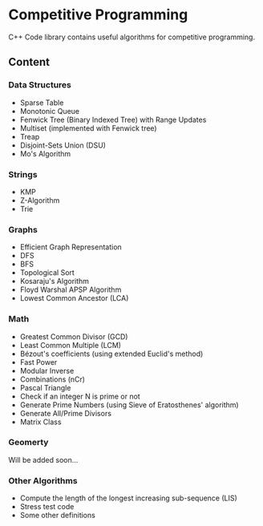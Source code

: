 # Competitive Programming

C++ Code library contains useful algorithms for competitive programming.

## Content

### Data Structures
- Sparse Table
- Monotonic Queue
- Fenwick Tree (Binary Indexed Tree) with Range Updates
- Multiset (implemented with Fenwick tree)
- Treap
- Disjoint-Sets Union (DSU)
- Mo's Algorithm

### Strings
- KMP
- Z-Algorithm
- Trie

### Graphs
- Efficient Graph Representation
- DFS
- BFS
- Topological Sort
- Kosaraju's Algorithm
- Floyd Warshal APSP Algorithm
- Lowest Common Ancestor (LCA)

### Math
- Greatest Common Divisor (GCD)
- Least Common Multiple (LCM)
- Bézout's coefficients (using extended Euclid's method)
- Fast Power
- Modular Inverse
- Combinations (nCr)
- Pascal Triangle
- Check if an integer N is prime or not
- Generate Prime Numbers (using Sieve of Eratosthenes' algorithm)
- Generate All/Prime Divisors
- Matrix Class

### Geomerty
Will be added soon...

### Other Algorithms
- Compute the length of the longest increasing sub-sequence (LIS)
- Stress test code
- Some other definitions
